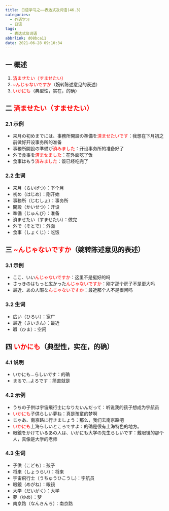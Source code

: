 ```yaml
---
title: 日语学习之——表达式及词语(46.3)
categories:
  - 外语学习
  - 日语
tags:
  - 表达式及词语
abbrlink: d08bca11
date: 2021-06-28 09:10:34
---
```

## 一 概述

1. <font color=red>済ませたい（すませたい）</font>
2. <font color=red>~んじゃないですか</font>（婉转陈述意见的表述）
3. <font color=red>いかにも</font>（典型性，实在，的确）

<!--more-->

## 二 <font color=red>済ませたい（すませたい）</font>

### 2.1 示例

* 来月の初めまでには、事務所開設の準備を<font color=red>済ませたいです</font>：我想在下月初之前做好开设事务所的准备
* 事務所開設の準備が<font color=red>済みました</font>：开设事务所的准备好了
* 外で食事を<font color=red>済ませました</font>：在外面吃了饭
* 食事はもう<font color=red>済みました</font>：饭已经吃完了

### 2.2 生词

* 来月（らいげつ）：下个月
* 初め（はじめ）：刚开始
* 事務所（じむしょ）：事务所
* 開設（かいせつ）：开设
* 準備（じゅんび）：准备
* 済ませたい（すませたい）：做完
* 外で（そとで）：外面
* 食事（しょくじ）：吃饭

## 三 <font color=red>~んじゃないですか</font>（婉转陈述意见的表述）

### 3.1 示例

* ここ、いい<font color=red>んじゃないですか</font>：这里不是挺好的吗
* さっきのはもっと広かった<font color=red>んじゃないですか</font>：刚才那个房子不是更大吗
* 最近、あの人暇な<font color=red>んじゃないですか</font>：最近那个人不是很闲吗

### 3.2 生词

* 広い（ひろい）：宽广
* 最近（さいきん）：最近
* 暇（ひま）：空闲

## 四 <font color=red>いかにも</font>（典型性，实在，的确）

### 4.1 说明

* いかにも...らしいです：的确
* まるで...よろです：简直就是

### 4.2 示例

* うちの子供は宇宙飛行士になりたいんだって：听说我的孩子想成为宇航员
* <font color=red>いかにも</font>子供らしい夢ね：真是孩童的梦啊
* じゃあ、南京路に行きましょう：那么，我们去南京路吧
* <font color=red>いかにも</font>上海らしいところですよ：的确是很有上海特色的地方。
* 眼鏡をかけているあの人は、いかにも大学の先生らしいです：戴眼镜的那个人，真像是大学的老师

### 4.3 生词

* 子供（こども）：孩子
* 将来（しょうらい）：将来
* 宇宙飛行士（うちゅうひこうし)：宇航员
* 眼鏡（めがね）：眼镜
* 大学（だいがく）：大学
* 夢（ゆめ）：梦
* 南京路（なんきんろ）：南京路